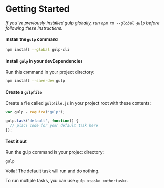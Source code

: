 
# Getting Started

*If you've previously installed gulp globally, run `npm rm --global gulp` before following these instructions.*

#### Install the `gulp` command

```sh
npm install --global gulp-cli
```

#### Install `gulp` in your devDependencies

Run this command in your project directory:

```sh
npm install --save-dev gulp
```

#### Create a `gulpfile`

Create a file called `gulpfile.js` in your project root with these contents:

```js
var gulp = require('gulp');

gulp.task('default', function() {
  // place code for your default task here
});
```

#### Test it out

Run the gulp command in your project directory:

```sh
gulp
```

Voila! The default task will run and do nothing.

To run multiple tasks, you can use `gulp <task> <othertask>`.
